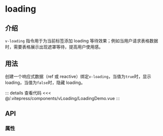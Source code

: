 # loading

## 介绍

`v-loading` 指令用于为当前标签添加 loading 等待效果；例如当用户请求表格数据时，需要表格展示出现遮罩等待，提高用户使用感。

## 用法

创建一个响应式数据（ref 或 reactive）绑定`v-loading`，当值为`true`时，显示 loading，当值为`false`时，隐藏 loading。

<LoadingDemo/>
::: details 查看代码
<<< @/.vitepress/components/vLoading/LoadingDemo.vue
:::

## API

### 属性

<ApiTable :data="props"/>

<script setup>
<script setup>
import LoadingDemo from '../.vitepress/components/vLoading/LoadingDemo.vue'
import ApiTable from "../.vitepress/components/ApiTable.vue"
 const data = [
  {
    name: 'value',
    type: 'boolean',
    required: true,
    description: '一个布尔值，表示是否显示 loading , 等于 true 时显示 loading 效果，否则不显示 loading 效果',
    default: "false"
  }
 ]
</script>
